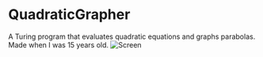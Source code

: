 # QuadraticGrapher
A Turing program that evaluates quadratic equations and graphs parabolas.
Made when I was 15 years old. 
![Screen](https://user-images.githubusercontent.com/8839608/165675782-06c93487-16cc-4476-b042-3eaacf9c2f5f.png)

